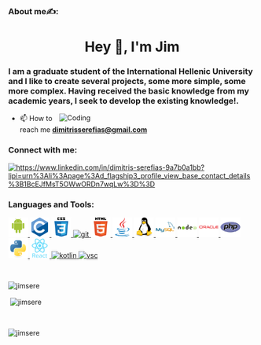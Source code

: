 ### About me✍️:

<h1 align="center">Hey 👋, I'm Jim</h1>
<h3 align="left">I am a graduate student of the International Hellenic University and I like to create several projects, some more simple, some more complex. 
Having received the basic knowledge from my academic years, I seek to develop the existing knowledge!.</h3>

<img align ="right" alt="Coding" width="400" src="https://media0.giphy.com/media/qgQUggAC3Pfv687qPC/giphy.gif">


- 📫 How to reach me **dimitrisserefias@gmail.com**


<h3 align="left">Connect with me:</h3>
<p align="left">
<a href="https://www.linkedin.com/in/dimitris-serefias-9a7b0a1bb?lipi=urn%3Ali%3Apage%3Ad_flagship3_profile_view_base_contact_details%3B1BcEJfMsT5OWwORDn7wqLw%3D%3D" target="blank"><img align="center" src="https://raw.githubusercontent.com/rahuldkjain/github-profile-readme-generator/master/src/images/icons/Social/linked-in-alt.svg" alt="https://www.linkedin.com/in/dimitris-serefias-9a7b0a1bb?lipi=urn%3Ali%3Apage%3Ad_flagship3_profile_view_base_contact_details%3B1BcEJfMsT5OWwORDn7wqLw%3D%3D" height="30" width="40" /></a>
</p>

<h3 align="left">Languages and Tools:</h3>
<p align="left"> <a href="https://developer.android.com" target="_blank" rel="noreferrer"> <img src="https://raw.githubusercontent.com/devicons/devicon/master/icons/android/android-original-wordmark.svg" alt="android" width="40" height="40"/> </a> 
<a href="https://www.cprogramming.com/" target="_blank" rel="noreferrer"> <img src="https://raw.githubusercontent.com/devicons/devicon/master/icons/c/c-original.svg" alt="c" width="40" height="40"/> </a> 
<a href="https://www.w3schools.com/css/" target="_blank" rel="noreferrer"> <img src="https://raw.githubusercontent.com/devicons/devicon/master/icons/css3/css3-original-wordmark.svg" alt="css3" width="40" height="40"/> </a> 
<a href="https://git-scm.com/" target="_blank" rel="noreferrer"> <img src="https://www.vectorlogo.zone/logos/git-scm/git-scm-icon.svg" alt="git" width="40" height="40"/> </a> 
<a href="https://www.w3.org/html/" target="_blank" rel="noreferrer"> <img src="https://raw.githubusercontent.com/devicons/devicon/master/icons/html5/html5-original-wordmark.svg" alt="html5" width="40" height="40"/> </a> 
<a href="https://www.java.com" target="_blank" rel="noreferrer"> <img src="https://raw.githubusercontent.com/devicons/devicon/master/icons/java/java-original.svg" alt="java" width="40" height="40"/> </a> 
<a href="https://www.linux.org/" target="_blank" rel="noreferrer"> <img src="https://raw.githubusercontent.com/devicons/devicon/master/icons/linux/linux-original.svg" alt="linux" width="40" height="40"/> </a> 
<a href="https://www.mysql.com/" target="_blank" rel="noreferrer"> <img src="https://raw.githubusercontent.com/devicons/devicon/master/icons/mysql/mysql-original-wordmark.svg" alt="mysql" width="40" height="40"/> </a> 
<a href="https://nodejs.org" target="_blank" rel="noreferrer"> <img src="https://raw.githubusercontent.com/devicons/devicon/master/icons/nodejs/nodejs-original-wordmark.svg" alt="nodejs" width="40" height="40"/> </a> 
<a href="https://www.oracle.com/" target="_blank" rel="noreferrer"> <img src="https://raw.githubusercontent.com/devicons/devicon/master/icons/oracle/oracle-original.svg" alt="oracle" width="40" height="40"/> </a>
<a href="https://www.php.net" target="_blank" rel="noreferrer"> <img src="https://raw.githubusercontent.com/devicons/devicon/master/icons/php/php-original.svg" alt="php" width="40" height="40"/> </a> 
<a href="https://www.python.org" target="_blank" rel="noreferrer"> <img src="https://raw.githubusercontent.com/devicons/devicon/master/icons/python/python-original.svg" alt="python" width="40" height="40"/> </a> 
<a href="https://reactjs.org/" target="_blank" rel="noreferrer"> <img src="https://raw.githubusercontent.com/devicons/devicon/master/icons/react/react-original-wordmark.svg" alt="react" width="40" height="40"/> </a>
<a href="https://kotlinlang.org" target="_blank" rel="noreferrer"> <img src="https://upload.wikimedia.org/wikipedia/commons/0/06/Kotlin_Icon.svg" alt="kotlin" width="40" height="40"/> </a>
<a href="https://code.visualstudio.com" target="_blank" rel="noreferrer"> <img 
src="https://upload.wikimedia.org/wikipedia/commons/9/9a/Visual_Studio_Code_1.35_icon.svg" alt="vsc" width="40" height="40"/> </a>

</p>
<br>
<p><img align="left" src="https://github-readme-stats.vercel.app/api/top-langs?username=jimsere&show_icons=true&locale=en&layout=compact" alt="jimsere" / </p>
<br>
<p>&nbsp;<img align="center" src="https://github-readme-stats.vercel.app/api?username=jimsere&show_icons=true&locale=en" alt="jimsere" /></p>
<br>
<p><img align="center" src="https://github-readme-streak-stats.herokuapp.com/?user=jimsere&" alt="jimsere" /></p>
